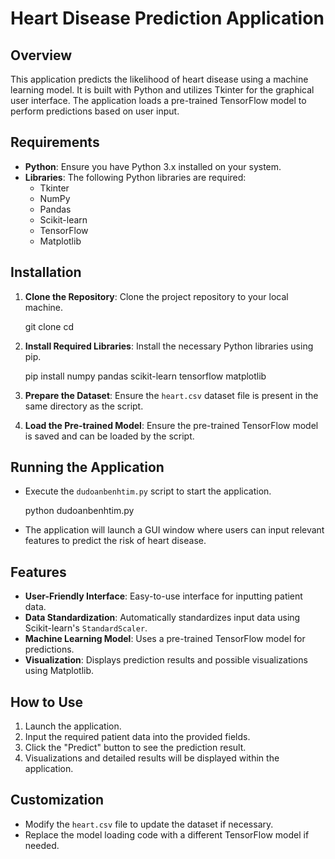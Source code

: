 # Heart Disease Prediction Application

## Overview

This application predicts the likelihood of heart disease using a machine learning model. It is built with Python and utilizes Tkinter for the graphical user interface. The application loads a pre-trained TensorFlow model to perform predictions based on user input.

## Requirements

- **Python**: Ensure you have Python 3.x installed on your system.
- **Libraries**: The following Python libraries are required:
  - Tkinter
  - NumPy
  - Pandas
  - Scikit-learn
  - TensorFlow
  - Matplotlib

## Installation

1. **Clone the Repository**: Clone the project repository to your local machine.

   git clone <repository-url>
   cd <repository-directory>

2. **Install Required Libraries**: Install the necessary Python libraries using pip.

   pip install numpy pandas scikit-learn tensorflow matplotlib

3. **Prepare the Dataset**: Ensure the `heart.csv` dataset file is present in the same directory as the script.

4. **Load the Pre-trained Model**: Ensure the pre-trained TensorFlow model is saved and can be loaded by the script.

## Running the Application

- Execute the `dudoanbenhtim.py` script to start the application.

  python dudoanbenhtim.py

- The application will launch a GUI window where users can input relevant features to predict the risk of heart disease.

## Features

- **User-Friendly Interface**: Easy-to-use interface for inputting patient data.
- **Data Standardization**: Automatically standardizes input data using Scikit-learn's `StandardScaler`.
- **Machine Learning Model**: Uses a pre-trained TensorFlow model for predictions.
- **Visualization**: Displays prediction results and possible visualizations using Matplotlib.

## How to Use

1. Launch the application.
2. Input the required patient data into the provided fields.
3. Click the "Predict" button to see the prediction result.
4. Visualizations and detailed results will be displayed within the application.

## Customization

- Modify the `heart.csv` file to update the dataset if necessary.
- Replace the model loading code with a different TensorFlow model if needed.

